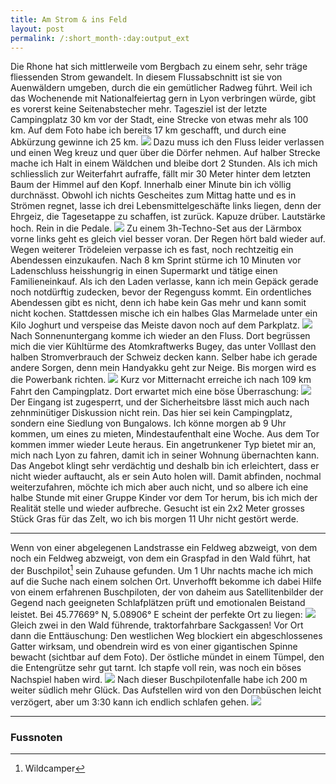 ```yaml
---
title: Am Strom & ins Feld
layout: post
permalink: /:short_month-:day:output_ext
---
```

Die Rhone hat sich mittlerweile vom Bergbach zu einem sehr, sehr träge fliessenden Strom gewandelt. In diesem Flussabschnitt ist sie von Auenwäldern umgeben, durch die ein gemütlicher Radweg führt. Weil ich das Wochenende mit Nationalfeiertag gern in Lyon verbringen würde, gibt es vorerst keine Seitenabstecher mehr. Tagesziel ist der letzte Campingplatz 30 km vor der Stadt, eine Strecke von etwas mehr als 100 km. Auf dem Foto habe ich bereits 17 km geschafft, und durch eine Abkürzung gewinne ich 25 km.
![](assets/20240712_122906.jpg)
Dazu muss ich den Fluss leider verlassen und einen Weg kreuz und quer über die Dörfer nehmen. Auf halber Strecke mache ich Halt in einem Wäldchen und bleibe dort 2 Stunden. Als ich mich schliesslich zur Weiterfahrt aufraffe, fällt mir 30 Meter hinter dem letzten Baum der Himmel auf den Kopf. Innerhalb einer Minute bin ich völlig durchnässt. Obwohl ich nichts Gescheites zum Mittag hatte und es in Strömen regnet, lasse ich drei Lebensmittelgeschäfte links liegen, denn der Ehrgeiz, die Tagesetappe zu schaffen, ist zurück. Kapuze drüber. Lautstärke hoch. Rein in die Pedale.
![](assets/20240712_174851.jpg)
Zu einem 3h-Techno-Set aus der Lärmbox vorne links geht es gleich viel besser voran. Der Regen hört bald wieder auf. Wegen weiterer Trödeleien verpasse ich es fast, noch rechtzeitig ein Abendessen einzukaufen. Nach 8 km Sprint stürme ich 10 Minuten vor Ladenschluss heisshungrig in einen Supermarkt und tätige einen Familieneinkauf. Als ich den Laden verlasse, kann ich mein Gepäck gerade noch notdürftig zudecken, bevor der Regenguss kommt. Ein ordentliches Abendessen gibt es nicht, denn ich habe kein Gas mehr und kann somit nicht kochen. Stattdessen mische ich ein halbes Glas Marmelade unter ein Kilo Joghurt und verspeise das Meiste davon noch auf dem Parkplatz.
![](assets/20240712_195903.jpg)
Nach Sonnenuntergang komme ich wieder an den Fluss. Dort begrüssen mich die vier Kühltürme des Atomkraftwerks Bugey, das unter Volllast den halben Stromverbrauch der Schweiz decken kann. Selber habe ich gerade andere Sorgen, denn mein Handyakku geht zur Neige. Bis morgen wird es die Powerbank richten.
![](assets/20240712_221123.jpg)
Kurz vor Mitternacht erreiche ich nach 109 km Fahrt den Campingplatz. Dort erwartet mich eine böse Überraschung:
![](assets/20240713_000021.jpg)
Der Eingang ist zugesperrt, und der Sicherheitsbre lässt mich auch nach zehnminütiger Diskussion nicht rein. Das hier sei kein Campingplatz, sondern eine Siedlung von Bungalows. Ich könne morgen ab 9 Uhr kommen, um eines zu mieten, Mindestaufenthalt eine Woche. Aus dem Tor kommen immer wieder Leute heraus. Ein angetrunkener Typ bietet mir an, mich nach Lyon zu fahren, damit ich in seiner Wohnung übernachten kann. Das Angebot klingt sehr verdächtig und deshalb bin ich erleichtert, dass er nicht wieder auftaucht, als er sein Auto holen will. Damit abfinden, nochmal weiterzufahren, möchte ich mich aber auch nicht, und so albere ich eine halbe Stunde mit einer Gruppe Kinder vor dem Tor herum, bis ich mich der Realität stelle und wieder aufbreche. Gesucht ist ein 2x2 Meter grosses Stück Gras für das Zelt, wo ich bis morgen 11 Uhr nicht gestört werde.

---

Wenn von einer abgelegenen Landstrasse ein Feldweg abzweigt, von dem noch ein Feldweg abzweigt, von dem ein Graspfad in den Wald führt, hat der Buschpilot[^1] sein Zuhause gefunden. Um 1 Uhr nachts mache ich mich auf die Suche nach einem solchen Ort. Unverhofft bekomme ich dabei Hilfe von einem erfahrenen Buschpiloten, der von daheim aus Satellitenbilder der Gegend nach geeigneten Schlafplätzen prüft und emotionalen Beistand leistet. Bei 45.77669° N, 5.08906° E scheint der perfekte Ort zu liegen:
![](assets/buschpilotenfalle.jpg)
Gleich zwei in den Wald führende, traktorfahrbare Sackgassen! Vor Ort dann die Enttäuschung: Den westlichen Weg blockiert ein abgeschlossenes Gatter wirksam, und obendrein wird es von einer gigantischen Spinne bewacht (sichtbar auf dem Foto). Der östliche mündet in einem Tümpel, den die Entengrütze sehr gut tarnt. Ich stapfe voll rein, was noch ein böses Nachspiel haben wird.
![](assets/20240713_024545.jpg)
Nach dieser Buschpilotenfalle habe ich 200&nbsp;m weiter südlich mehr Glück. Das Aufstellen wird von den Dornbüschen leicht verzögert, aber um 3:30 kann ich endlich schlafen gehen.
![](assets/20240713_115128.jpg)

---
### Fussnoten
[^1]: Wildcamper